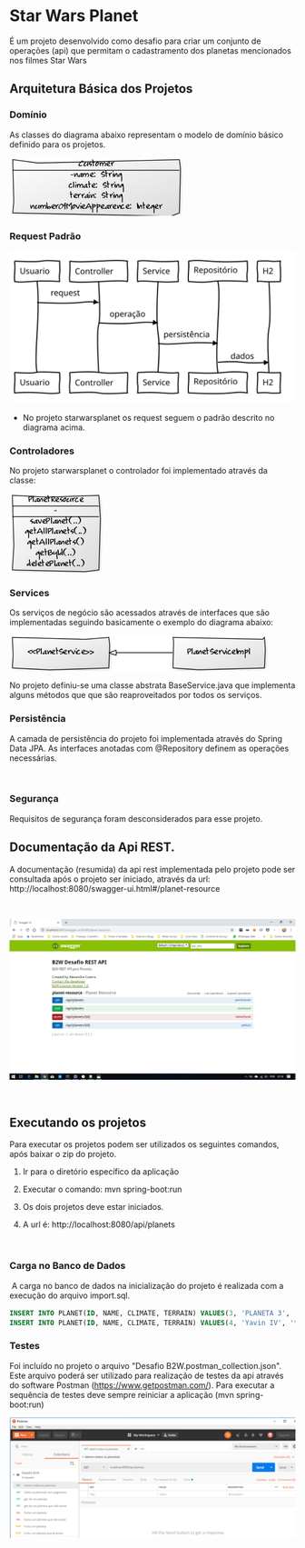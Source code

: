 **Star Wars Planet**
====================


É um projeto desenvolvido como desafio para criar um conjunto de operações (api) que permitam o cadastramento dos planetas mencionados nos filmes Star Wars



Arquitetura Básica dos Projetos
-----------------------------------



### **Domínio**

As classes do diagrama abaixo representam o modelo de domínio básico definido para os projetos.




![](images/diagrama_classe.png)



### **Request Padrão**



![](images/request_padrao.svg)



-   No projeto starwarsplanet os request seguem o padrão descrito no diagrama acima.



### **Controladores**

No projeto starwarsplanet o controlador foi implementado através da classe:



![](images/controladores.png)



### **Services**

Os serviços de negócio são acessados através de interfaces que são implementadas seguindo basicamente o exemplo do diagrama abaixo:




![](images/services.png)



No projeto definiu-se uma classe abstrata BaseService.java que implementa alguns métodos que que são reaproveitados por todos os serviços.



### **Persistência**


A camada de persistência do projeto foi implementada através do Spring Data JPA. As interfaces anotadas com @Repository definem as operações necessárias.

 

### Segurança

Requisitos de segurança foram desconsiderados para esse projeto.



**Documentação da Api REST.**
-----------------------------


A documentação (resumida) da api rest implementada pelo projeto pode ser consultada após o projeto ser iniciado, através da url: http://localhost:8080/swagger-ui.html#/planet-resource

 

![](images/documentacao_api.png)

  



**Executando os projetos**
--------------------------

Para executar os projetos podem ser utilizados os seguintes comandos, após
baixar o zip do projeto.

1.  Ir para o diretório específico da aplicação

2.  Executar o comando: mvn spring-boot:run

3.  Os dois projetos deve estar iniciados.

4.  A url é: http://localhost:8080/api/planets

 

### **Carga no Banco de Dados**

 A carga no banco de dados na inicialização do projeto é realizada com a execução do arquivo import.sql.

```sql
INSERT INTO PLANET(ID, NAME, CLIMATE, TERRAIN) VALUES(3, 'PLANETA 3', 'CLIMATE 3', 'TERRAIN 3');
INSERT INTO PLANET(ID, NAME, CLIMATE, TERRAIN) VALUES(4, 'Yavin IV', 'temperate, tropical', 'jungle, rainforests');

```



### Testes

Foi incluído no projeto o arquivo "Desafio B2W.postman_collection.json". Este arquivo poderá ser utilizado para realização de testes da api através do software Postman (https://www.getpostman.com/). Para executar a sequência de testes deve sempre reiniciar a aplicação (mvn spring-boot:run)


![](/images/postman.png)

